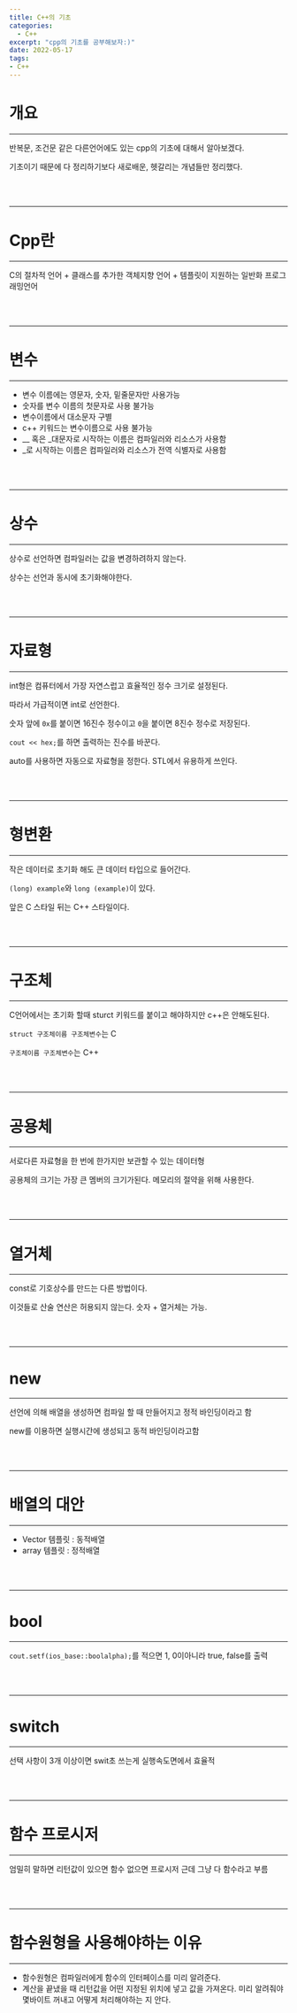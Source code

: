 ```yaml
---
title: C++의 기초
categories:
  - C++
excerpt: "cpp의 기초를 공부해보자:)"
date: 2022-05-17
tags:
- C++
---
```



# 개요

---

반복문, 조건문 같은 다른언어에도 있는 cpp의 기초에 대해서 알아보겠다.

기초이기 때문에 다 정리하기보다 새로배운, 헷갈리는 개념들만 정리했다.

<br />
<br />

---

# Cpp란

---

C의 절차적 언어 + 클래스를 추가한 객체지향 언어 + 템플릿이 지원하는 일반화 프로그래밍언어

<br />
<br />

---

# 변수

---

* 변수 이름에는 영문자, 숫자, 밑줄문자만 사용가능
* 숫자를 변수 이름의 첫문자로 사용 불가능
* 변수이름에서 대소문자 구별
* c++ 키워드는 변수이름으로 사용 불가능
* __ 혹은 _대문자로 시작하는 이름은 컴파일러와 리소스가 사용함
* _로 시작하는 이름은 컴파일러와 리소스가 전역 식별자로 사용함


<br />
<br />

---

# 상수

---

상수로 선언하면 컴파일러는 값을 변경하려하지 않는다.

상수는 선언과 동시에 초기화해야한다.



<br />
<br />

---

# 자료형

---

int형은 컴퓨터에서 가장 자연스럽고 효율적인 정수 크기로 설정된다.

따라서 가급적이면 int로 선언한다.

숫자 앞에 `0x`를 붙이면 16진수 정수이고 `0`을 붙이면 8진수 정수로 저장된다.

`cout << hex;`를 하면 출력하는 진수를 바꾼다.

auto를 사용하면 자동으로 자료형을 정한다. STL에서 유용하게 쓰인다.

<br />
<br />

---

# 형변환

---

작은 데이터로 초기화 해도 큰 데이터 타입으로 들어간다.

`(long) example`와 `long (example)`이 있다.

앞은 C 스타일 뒤는 C++ 스타일이다.

<br />
<br />

---

# 구조체

---

C언어에서는 초기화 할때 sturct 키워드를 붙이고 해야하지만 c++은 안해도된다.

`struct 구조체이름 구조체변수`는 C

`구조체이름 구조체변수`는 C++


<br />
<br />

---

# 공용체

---

서로다른 자료형을 한 번에 한가지만 보관할 수 있는 데이터형

공용체의 크기는 가장 큰 멤버의 크기가된다. 메모리의 절약을 위해 사용한다.

<br />
<br />

---

# 열거체

---

const로 기호상수를 만드는 다른 방법이다.

이것들로 산술 연산은 허용되지 않는다. 숫자 + 열거체는 가능.

<br />
<br />

---

# new

---

선언에 의해 배열을 생성하면 컴파일 할 때 만들어지고 정적 바인딩이라고 함

new를 이용하면 실행시간에 생성되고 동적 바인딩이라고함

<br />
<br />

---

# 배열의 대안

---


* Vector 템플릿 : 동적배열
* array 템플릿 : 정적배열

<br />
<br />

---

# bool

---

`cout.setf(ios_base::boolalpha);`를 적으면 1, 0이아니라 true, false를 출력


<br />
<br />

---

# switch

---

선택 사항이 3개 이상이면 swit초 쓰는게 실행속도면에서 효율적

<br />
<br />

---

# 함수 프로시저

---

엄밀히 말하면 리턴값이 있으면 함수 없으면 프로시저 근데 그냥 다 함수라고 부름

<br />
<br />

---

# 함수원형을 사용해야하는 이유

---

* 함수원형은 컴파일러에게 함수의 인터페이스를 미리 알려준다.
* 계산을 끝냈을 때 리턴값을 어떤 지정된 위치에 넣고 값을 가져온다. 미리 알려줘야 몇바이트 꺼내고 어떻게 처리해야하는 지 안다.

